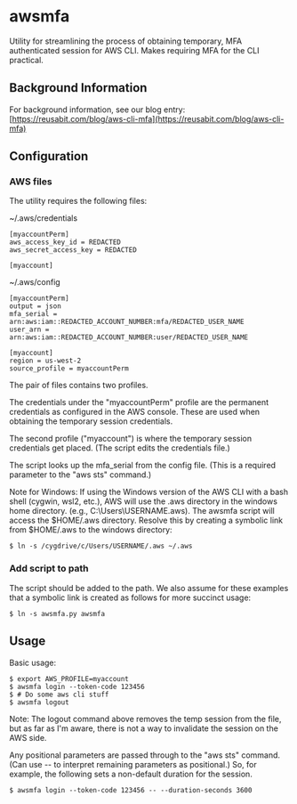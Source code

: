 # awsmfa
Utility for streamlining the process of obtaining temporary, MFA authenticated session for AWS CLI. Makes requiring MFA for the CLI practical.

## Background Information

For background information, see our blog entry: 
[https://reusabit.com/blog/aws-cli-mfa](https://reusabit.com/blog/aws-cli-mfa)

## Configuration

### AWS files

The utility requires the following files:

~/.aws/credentials
```
[myaccountPerm]         
aws_access_key_id = REDACTED
aws_secret_access_key = REDACTED
                       
[myaccount]             
```

~/.aws/config
```
[myaccountPerm]                                            
output = json                                             
mfa_serial = arn:aws:iam::REDACTED_ACCOUNT_NUMBER:mfa/REDACTED_USER_NAME       
user_arn = arn:aws:iam::REDACTED_ACCOUNT_NUMBER:user/REDACTED_USER_NAME        
                                                          
[myaccount]                                                
region = us-west-2                                        
source_profile = myaccountPerm                             
```

The pair of files contains two profiles.

The credentials under the "myaccountPerm" profile are the permanent
credentials as configured in the AWS console. These are used when
obtaining the temporary session credentials.

The second profile ("myaccount") is where the temporary session credentials
get placed. (The script edits the credentials file.)

The script looks up the mfa_serial from the config file. (This is a required
parameter to the "aws sts" command.)

Note for Windows: If using the Windows version of the AWS CLI with a bash
shell (cygwin, wsl2, etc.), AWS will use the .aws directory in the windows 
home directory. (e.g., C:\Users\USERNAME\.aws). The awsmfa script will access
the $HOME/.aws directory. Resolve this by creating a symbolic link from 
$HOME/.aws to the windows directory:

```
$ ln -s /cygdrive/c/Users/USERNAME/.aws ~/.aws
```


### Add script to path

The script should be added to the path. We also assume for these examples that
a symbolic link is created as follows for more succinct usage:

```
$ ln -s awsmfa.py awsmfa
```

## Usage

Basic usage:
```
$ export AWS_PROFILE=myaccount
$ awsmfa login --token-code 123456
$ # Do some aws cli stuff
$ awsmfa logout
```

Note: The logout command above removes the temp session from the file,
but as far as I'm aware,
there is not a way to invalidate the session on the AWS side.

Any positional parameters are passed through to the "aws sts" command.
(Can use -- to interpret remaining parameters as positional.)
So, for example, the following sets a non-default duration for the session.

```
$ awsmfa login --token-code 123456 -- --duration-seconds 3600
```
